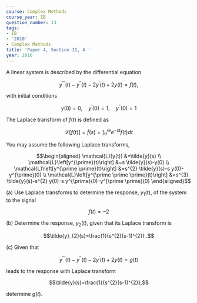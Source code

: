 ```yaml
---
course: Complex Methods
course_year: IB
question_number: 13
tags:
- IB
- '2010'
- Complex Methods
title: 'Paper 4, Section II, A '
year: 2010
---
```




A linear system is described by the differential equation

$$y^{\prime \prime \prime}(t)-y^{\prime \prime}(t)-2 y^{\prime}(t)+2 y(t)=f(t),$$

with initial conditions

$$y(0)=0, \quad y^{\prime}(0)=1, \quad y^{\prime \prime}(0)=1$$

The Laplace transform of $f(t)$ is defined as

$$\mathcal{L}[f(t)]=\tilde{f}(s)=\int_{0}^{\infty} e^{-s t} f(t) d t$$

You may assume the following Laplace transforms,

$$\begin{aligned}
\mathcal{L}[y(t)] &=\tilde{y}(s) \\
\mathcal{L}\left[y^{\prime}(t)\right] &=s \tilde{y}(s)-y(0) \\
\mathcal{L}\left[y^{\prime \prime}(t)\right] &=s^{2} \tilde{y}(s)-s y(0)-y^{\prime}(0) \\
\mathcal{L}\left[y^{\prime \prime \prime}(t)\right] &=s^{3} \tilde{y}(s)-s^{2} y(0)-s y^{\prime}(0)-y^{\prime \prime}(0)
\end{aligned}$$

(a) Use Laplace transforms to determine the response, $y_{1}(t)$, of the system to the signal

$$f(t)=-2$$

(b) Determine the response, $y_{2}(t)$, given that its Laplace transform is

$$\tilde{y}_{2}(s)=\frac{1}{s^{2}(s-1)^{2}} .$$

(c) Given that

$$y^{\prime \prime \prime}(t)-y^{\prime \prime}(t)-2 y^{\prime}(t)+2 y(t)=g(t)$$

leads to the response with Laplace transform

$$\tilde{y}(s)=\frac{1}{s^{2}(s-1)^{2}},$$

determine $g(t)$.